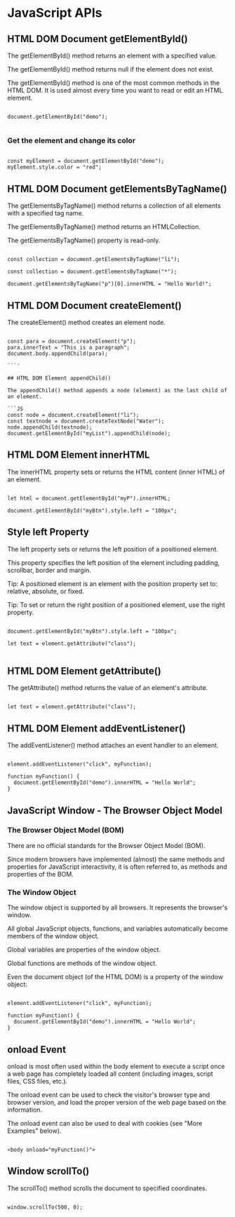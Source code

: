# JavaScript APIs

## HTML DOM Document getElementById()

The getElementById() method returns an element with a specified value.

The getElementById() method returns null if the element does not exist.

The getElementById() method is one of the most common methods in the HTML DOM. It is used almost every time you want to read or edit an HTML element.

```JS

document.getElementById("demo");


```

### Get the element and change its color

```JS

const myElement = document.getElementById("demo");
myElement.style.color = "red";

```

## HTML DOM Document getElementsByTagName()

The getElementsByTagName() method returns a collection of all elements with a specified tag name.

The getElementsByTagName() method returns an HTMLCollection.

The getElementsByTagName() property is read-only.

```JS

const collection = document.getElementsByTagName("li");

const collection = document.getElementsByTagName("*");

document.getElementsByTagName("p")[0].innerHTML = "Hello World!";

```

## HTML DOM Document createElement()

The createElement() method creates an element node.

```JS

const para = document.createElement("p");
para.innerText = "This is a paragraph";
document.body.appendChild(para);

```'

## HTML DOM Element appendChild()

The appendChild() method appends a node (element) as the last child of an element.

```JS
const node = document.createElement("li");
const textnode = document.createTextNode("Water");
node.appendChild(textnode);
document.getElementById("myList").appendChild(node);

```

## HTML DOM Element innerHTML

The innerHTML property sets or returns the HTML content (inner HTML) of an element.

```JS

let html = document.getElementById("myP").innerHTML;

document.getElementById("myBtn").style.left = "100px";

```

## Style left Property

The left property sets or returns the left position of a positioned element.

This property specifies the left position of the element including padding, scrollbar, border and margin.

Tip: A positioned element is an element with the position property set to: relative, absolute, or fixed.

Tip: To set or return the right position of a positioned element, use the right property.

```JS

document.getElementById("myBtn").style.left = "100px";

let text = element.getAttribute("class");


```

## HTML DOM Element getAttribute()

The getAttribute() method returns the value of an element's attribute.

```JS

let text = element.getAttribute("class");

```

## HTML DOM Element addEventListener()

The addEventListener() method attaches an event handler to an element.

```JS

element.addEventListener("click", myFunction);

function myFunction() {
  document.getElementById("demo").innerHTML = "Hello World";
}

```

## JavaScript Window - The Browser Object Model

### The Browser Object Model (BOM)

There are no official standards for the Browser Object Model (BOM).

Since modern browsers have implemented (almost) the same methods and properties for JavaScript interactivity, it is often referred to, as methods and properties of the BOM.

### The Window Object

The window object is supported by all browsers. It represents the browser's window.

All global JavaScript objects, functions, and variables automatically become members of the window object.

Global variables are properties of the window object.

Global functions are methods of the window object.

Even the document object (of the HTML DOM) is a property of the window object:

```JS

element.addEventListener("click", myFunction);

function myFunction() {
  document.getElementById("demo").innerHTML = "Hello World";
}

```

## onload Event

onload is most often used within the body element to execute a script once a web page has completely loaded all content (including images, script files, CSS files, etc.).

The onload event can be used to check the visitor's browser type and browser version, and load the proper version of the web page based on the information.

The onload event can also be used to deal with cookies (see "More Examples" below).

```JS

<body onload="myFunction()">

```

## Window scrollTo()

The scrollTo() method scrolls the document to specified coordinates.

```JS

window.scrollTo(500, 0);

```
